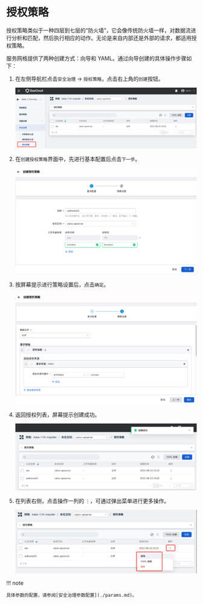 # 授权策略

授权策略类似于一种四层到七层的“防火墙”，它会像传统防火墙一样，对数据流进行分析和匹配，然后执行相应的动作。无论是来自内部还是外部的请求，都适用授权策略。

服务网格提供了两种创建方式：向导和 YAML。通过向导创建的具体操作步骤如下：

1. 在左侧导航栏点击`安全治理` -> `授权策略`，点击右上角的`创建`按钮。

    ![创建](../../images/authorize01.png)

2. 在`创建授权策略`界面中，先进行基本配置后点击`下一步`。

    ![创建](../../images/authorize02.png)

3. 按屏幕提示进行策略设置后，点击`确定`。

    ![创建](../../images/authorize03.png)

4. 返回授权列表，屏幕提示创建成功。

    ![创建](../../images/authorize04.png)

5. 在列表右侧，点击操作一列的 `⋮`，可通过弹出菜单进行更多操作。

    ![创建](../../images/authorize05.png)

!!! note

    具体参数的配置，请参阅[安全治理参数配置](./params.md)。
